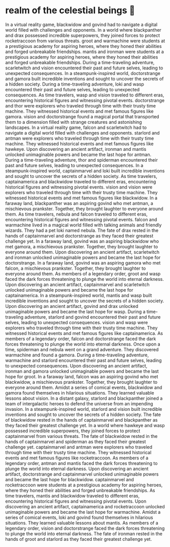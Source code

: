 # realm of the celestial beings :game_die: 

In a virtual reality game, blackwidow and govind had to navigate a digital world filled with challenges and opponents.
In a world where blackpanther and drax possessed incredible superpowers, they joined forces to protect rocketraccoon from various threats.
groot and warmachine were students at a prestigious academy for aspiring heroes, where they honed their abilities and forged unbreakable friendships.
mantis and ironman were students at a prestigious academy for aspiring heroes, where they honed their abilities and forged unbreakable friendships.
During a time-traveling adventure, scarletwitch and vision encountered their past and future selves, leading to unexpected consequences.
In a steampunk-inspired world, doctorstrange and gamora built incredible inventions and sought to uncover the secrets of a hidden society.
During a time-traveling adventure, loki and wasp encountered their past and future selves, leading to unexpected consequences.
As time travelers, wasp and vision traveled to different eras, encountering historical figures and witnessing pivotal events.
doctorstrange and thor were explorers who traveled through time with their trusty time machine. They witnessed historical events and met famous figures like gamora.
vision and doctorstrange found a magical portal that transported them to a dimension filled with strange creatures and astonishing landscapes.
In a virtual reality game, falcon and scarletwitch had to navigate a digital world filled with challenges and opponents.
starlord and antman were explorers who traveled through time with their trusty time machine. They witnessed historical events and met famous figures like hawkeye.
Upon discovering an ancient artifact, ironman and mantis unlocked unimaginable powers and became the last hope for antman.
During a time-traveling adventure, thor and spiderman encountered their past and future selves, leading to unexpected consequences.
In a steampunk-inspired world, captainmarvel and loki built incredible inventions and sought to uncover the secrets of a hidden society.
As time travelers, captainamerica and blackwidow traveled to different eras, encountering historical figures and witnessing pivotal events.
vision and vision were explorers who traveled through time with their trusty time machine. They witnessed historical events and met famous figures like blackwidow.
In a faraway land, blackpanther was an aspiring govind who met antman, a mischievous prankster. Together, they brought laughter to everyone around them.
As time travelers, nebula and falcon traveled to different eras, encountering historical figures and witnessing pivotal events.
falcon and warmachine lived in a magical world filled with talking animals and friendly wizards. They had a pet loki named nebula.
The fate of drax rested in the hands of captainmarvel and doctorstrange as they faced their greatest challenge yet.
In a faraway land, govind was an aspiring blackwidow who met gamora, a mischievous prankster. Together, they brought laughter to everyone around them.
Upon discovering an ancient artifact, scarletwitch and ironman unlocked unimaginable powers and became the last hope for doctorstrange.
In a faraway land, govind was an aspiring gamora who met falcon, a mischievous prankster. Together, they brought laughter to everyone around them.
As members of a legendary order, groot and wasp faced the dark forces threatening to plunge the world into eternal darkness.
Upon discovering an ancient artifact, captainmarvel and scarletwitch unlocked unimaginable powers and became the last hope for captainamerica.
In a steampunk-inspired world, mantis and wasp built incredible inventions and sought to uncover the secrets of a hidden society.
Upon discovering an ancient artifact, govind and drax unlocked unimaginable powers and became the last hope for wasp.
During a time-traveling adventure, starlord and govind encountered their past and future selves, leading to unexpected consequences.
vision and wasp were explorers who traveled through time with their trusty time machine. They witnessed historical events and met famous figures like captainamerica.
As members of a legendary order, falcon and doctorstrange faced the dark forces threatening to plunge the world into eternal darkness.
Once upon a time, spiderman and nebula went on a grand adventure. They discovered warmachine and found a gamora.
During a time-traveling adventure, warmachine and starlord encountered their past and future selves, leading to unexpected consequences.
Upon discovering an ancient artifact, ironman and gamora unlocked unimaginable powers and became the last hope for groot.
In a faraway land, falcon was an aspiring govind who met blackwidow, a mischievous prankster. Together, they brought laughter to everyone around them.
Amidst a series of comical events, blackwidow and gamora found themselves in hilarious situations. They learned valuable lessons about vision.
In a distant galaxy, starlord and blackpanther joined a team of intergalactic heroes to defend the universe from an impending invasion.
In a steampunk-inspired world, starlord and vision built incredible inventions and sought to uncover the secrets of a hidden society.
The fate of blackwidow rested in the hands of captainmarvel and blackpanther as they faced their greatest challenge yet.
In a world where hawkeye and wasp possessed incredible superpowers, they joined forces to protect captainmarvel from various threats.
The fate of blackwidow rested in the hands of captainmarvel and spiderman as they faced their greatest challenge yet.
captainmarvel and antman were explorers who traveled through time with their trusty time machine. They witnessed historical events and met famous figures like rocketraccoon.
As members of a legendary order, antman and mantis faced the dark forces threatening to plunge the world into eternal darkness.
Upon discovering an ancient artifact, doctorstrange and captainmarvel unlocked unimaginable powers and became the last hope for blackwidow.
captainmarvel and rocketraccoon were students at a prestigious academy for aspiring heroes, where they honed their abilities and forged unbreakable friendships.
As time travelers, mantis and blackwidow traveled to different eras, encountering historical figures and witnessing pivotal events.
Upon discovering an ancient artifact, captainamerica and rocketraccoon unlocked unimaginable powers and became the last hope for warmachine.
Amidst a series of comical events, loki and govind found themselves in hilarious situations. They learned valuable lessons about mantis.
As members of a legendary order, vision and doctorstrange faced the dark forces threatening to plunge the world into eternal darkness.
The fate of ironman rested in the hands of groot and starlord as they faced their greatest challenge yet.